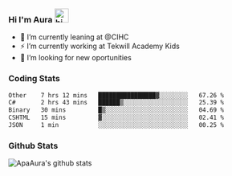 ### Hi I'm Aura <img src="https://user-images.githubusercontent.com/1303154/88677602-1635ba80-d120-11ea-84d8-d263ba5fc3c0.gif" width="28px" alt="hi">

- 🔭 I’m currently leaning at @CIHC
- ⚡ I’m currently working at Tekwill Academy Kids
- 🤔 I’m looking for new oportunities


### Coding Stats

<!--START_SECTION:waka-->

```txt
Other    7 hrs 12 mins   ████████████████▓░░░░░░░░   67.26 %
C#       2 hrs 43 mins   ██████▒░░░░░░░░░░░░░░░░░░   25.39 %
Binary   30 mins         █▒░░░░░░░░░░░░░░░░░░░░░░░   04.69 %
CSHTML   15 mins         ▓░░░░░░░░░░░░░░░░░░░░░░░░   02.41 %
JSON     1 min           ░░░░░░░░░░░░░░░░░░░░░░░░░   00.25 %
```

<!--END_SECTION:waka-->

### Github Stats

![ApaAura's github stats](https://github-readme-stats.vercel.app/api?username=ApaAura&count_private=true&theme=tokyonight&hide=contribs,prs)
